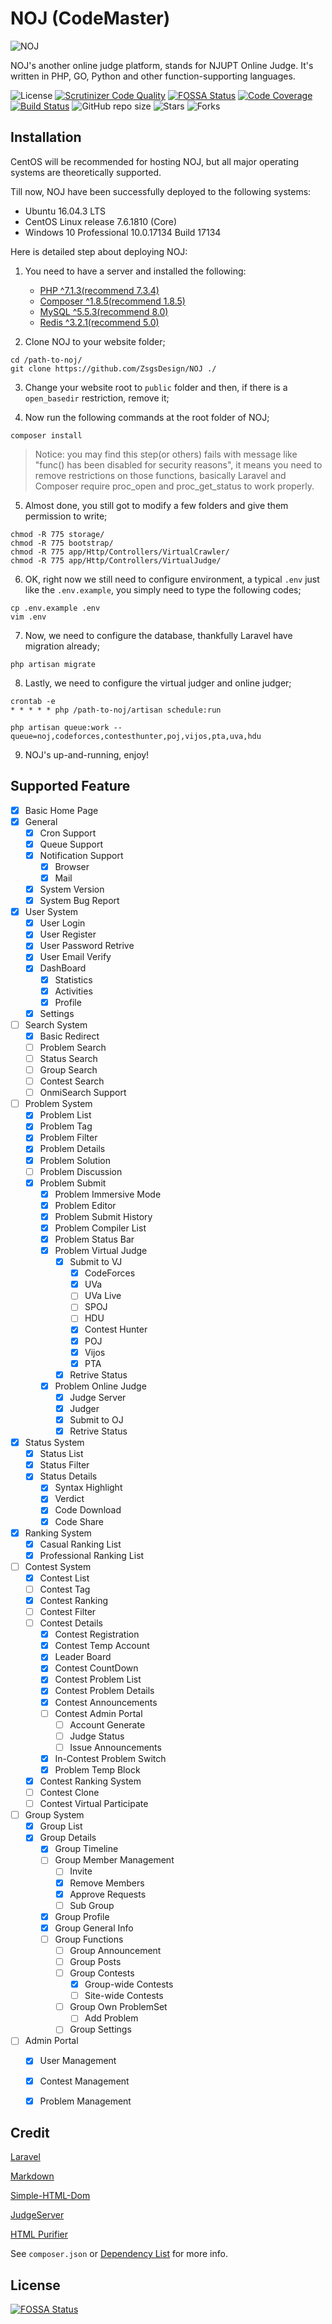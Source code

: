 # NOJ (CodeMaster)

![NOJ](/noj.png)

NOJ's another online judge platform, stands for NJUPT Online Judge. It's written in PHP, GO, Python and other function-supporting languages.

![License](https://img.shields.io/github/license/ZsgsDesign/NOJ.svg?style=flat-square)
[![Scrutinizer Code Quality](https://img.shields.io/scrutinizer/g/ZsgsDesign/NOJ.svg?style=flat-square)](https://scrutinizer-ci.com/g/ZsgsDesign/NOJ/?branch=master)
[![FOSSA Status](https://img.shields.io/badge/license%20scan-passing-green.svg?style=flat-square)](https://app.fossa.io/projects/git%2Bgithub.com%2FZsgsDesign%2FCodeMaster?ref=badge_shield)
[![Code Coverage](https://img.shields.io/scrutinizer/coverage/g/ZsgsDesign/NOJ/master.svg?style=flat-square)](https://scrutinizer-ci.com/g/ZsgsDesign/NOJ/?branch=master)
[![Build Status](https://img.shields.io/scrutinizer/build/g/ZsgsDesign/NOJ.svg?style=flat-square)](https://scrutinizer-ci.com/g/ZsgsDesign/NOJ/build-status/master)
![GitHub repo size](https://img.shields.io/github/repo-size/ZsgsDesign/NOJ.svg?style=flat-square)
![Stars](https://img.shields.io/github/stars/zsgsdesign/noj.svg?style=flat-square)
![Forks](https://img.shields.io/github/forks/zsgsdesign/noj.svg?style=flat-square)

## Installation

CentOS will be recommended for hosting NOJ, but all major operating systems are theoretically supported.

Till now, NOJ have been successfully deployed to the following systems:

- Ubuntu 16.04.3 LTS
- CentOS Linux release 7.6.1810 (Core)
- Windows 10 Professional 10.0.17134 Build 17134

Here is detailed step about deploying NOJ:

1. You need to have a server and installed the following:
    - [PHP ^7.1.3(recommend 7.3.4)](http://php.net/downloads.php)
    - [Composer ^1.8.5(recommend 1.8.5)](https://getcomposer.org)
    - [MySQL ^5.5.3(recommend 8.0)](https://www.mysql.com/)
    - [Redis ^3.2.1(recommend 5.0)](https://redis.io)

2. Clone NOJ to your website folder;

```
cd /path-to-noj/
git clone https://github.com/ZsgsDesign/NOJ ./
```

3. Change your website root to `public` folder and then, if there is a `open_basedir` restriction, remove it;

4. Now run the following commands at the root folder of NOJ;

```
composer install
```

> Notice: you may find this step(or others) fails with message like "func() has been disabled for security reasons", it means you need to remove restrictions on those functions, basically Laravel and Composer require proc_open and proc_get_status to work properly.

5. Almost done, you still got to modify a few folders and give them permission to write;

```
chmod -R 775 storage/
chmod -R 775 bootstrap/
chmod -R 775 app/Http/Controllers/VirtualCrawler/
chmod -R 775 app/Http/Controllers/VirtualJudge/
```

6. OK, right now we still need to configure environment, a typical `.env` just like the `.env.example`, you simply need to type the following codes;

```
cp .env.example .env
vim .env
```

7. Now, we need to configure the database, thankfully Laravel have migration already;

```
php artisan migrate
```

8. Lastly, we need to configure the virtual judger and online judger;

```
crontab -e
* * * * * php /path-to-noj/artisan schedule:run

php artisan queue:work --queue=noj,codeforces,contesthunter,poj,vijos,pta,uva,hdu
```

9. NOJ's up-and-running, enjoy!

## Supported Feature

- [X] Basic Home Page
- [X] General
    - [X] Cron Support
    - [X] Queue Support
    - [X] Notification Support
        - [X] Browser
        - [X] Mail
    - [X] System Version
    - [x] System Bug Report
- [X] User System
    - [X] User Login
    - [X] User Register
    - [X] User Password Retrive
    - [X] User Email Verify
    - [X] DashBoard
        - [X] Statistics
        - [X] Activities
        - [X] Profile
    - [X] Settings
- [ ] Search System
    - [X] Basic Redirect
    - [ ] Problem Search
    - [ ] Status Search
    - [ ] Group Search
    - [ ] Contest Search
    - [ ] OnmiSearch Support
- [ ] Problem System
    - [X] Problem List
    - [X] Problem Tag
    - [X] Problem Filter
    - [X] Problem Details
    - [X] Problem Solution
    - [ ] Problem Discussion
    - [X] Problem Submit
        - [X] Problem Immersive Mode
        - [X] Problem Editor
        - [X] Problem Submit History
        - [X] Problem Compiler List
        - [X] Problem Status Bar
        - [X] Problem Virtual Judge
            - [X] Submit to VJ
                - [X] CodeForces
                - [X] UVa
                - [ ] UVa Live
                - [ ] SPOJ
                - [ ] HDU
                - [X] Contest Hunter
                - [X] POJ
                - [X] Vijos
                - [X] PTA
            - [X] Retrive Status
        - [X] Problem Online Judge
            - [X] Judge Server
            - [X] Judger
            - [X] Submit to OJ
            - [X] Retrive Status
- [X] Status System
    - [X] Status List
    - [X] Status Filter
    - [X] Status Details
        - [X] Syntax Highlight
        - [X] Verdict
        - [X] Code Download
        - [X] Code Share
- [X] Ranking System
    - [X] Casual Ranking List
    - [X] Professional Ranking List
- [ ] Contest System
    - [X] Contest List
    - [ ] Contest Tag
    - [X] Contest Ranking
    - [ ] Contest Filter
    - [ ] Contest Details
        - [x] Contest Registration
        - [X] Contest Temp Account
        - [X] Leader Board
        - [X] Contest CountDown
        - [X] Contest Problem List
        - [X] Contest Problem Details
        - [X] Contest Announcements
        - [ ] Contest Admin Portal
            - [ ] Account Generate
            - [ ] Judge Status
            - [ ] Issue Announcements
        - [X] In-Contest Problem Switch
        - [X] Problem Temp Block
    - [X] Contest Ranking System
    - [ ] Contest Clone
    - [ ] Contest Virtual Participate
- [ ] Group System
    - [X] Group List
    - [X] Group Details
        - [X] Group Timeline
        - [ ] Group Member Management
            - [ ] Invite
            - [X] Remove Members
            - [X] Approve Requests
            - [ ] Sub Group
        - [X] Group Profile
        - [X] Group General Info
        - [ ] Group Functions
            - [ ] Group Announcement
            - [ ] Group Posts
            - [ ] Group Contests
                - [X] Group-wide Contests
                - [ ] Site-wide Contests
            - [ ] Group Own ProblemSet
                - [ ] Add Problem
            - [ ] Group Settings
- [ ] Admin Portal
    - [X] User Management
    - [X] Contest Management
    - [X] Problem Management


## Credit

[Laravel](https://github.com/laravel/laravel)

[Markdown](https://github.com/GrahamCampbell/Laravel-Markdown)

[Simple-HTML-Dom](https://github.com/Kub-AT/php-simple-html-dom-parser)

[JudgeServer](https://github.com/MarkLux/JudgeServer)

[HTML Purifier](https://github.com/mewebstudio/Purifier)

See `composer.json` or [Dependency List](https://s3.amazonaws.com/blob.fossa.io/FOSSA_BOMS/9088/REPORT_NOJ_1558024962658.html?AWSAccessKeyId=AKIAJEGBNPHNC7DM3S3A&Expires=1558111370&Signature=wsqlsiBOBFgEsZmGMDFu5RjKJ8k%3D) for more info.

## License
[![FOSSA Status](https://app.fossa.io/api/projects/git%2Bgithub.com%2FZsgsDesign%2FCodeMaster.svg?type=large)](https://app.fossa.io/projects/git%2Bgithub.com%2FZsgsDesign%2FCodeMaster?ref=badge_large)
